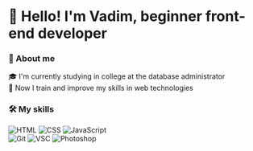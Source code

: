 
# 👋 Hello! I'm Vadim, beginner front-end developer

### 💬 About me 

🎓 I'm currently studying in college at the database administrator \
🌱 Now I train and improve my skills in web technologies
<!-- - 📫 How to reach me: ... -->

### 🛠 My skills

![HTML](https://img.shields.io/badge/HTML-1E1E1E?style=for-the-badge&logo=html5)
![CSS](https://img.shields.io/badge/CSS-1E1E1E?style=for-the-badge&logo=CSS3&logoColor=007ACC)
![JavaScript](https://img.shields.io/badge/JavaScript-1E1E1E?style=for-the-badge&logo=javascript) \
![Git](https://img.shields.io/badge/git-1E1E1E?style=for-the-badge&logo=git)
![VSC](https://img.shields.io/badge/VSCode-1E1E1E?style=for-the-badge&logo=visual-studio-code&logoColor=007ACC)
![Photoshop](https://img.shields.io/badge/Photoshop-1E1E1E?style=for-the-badge&logo=adobe-photoshop)

